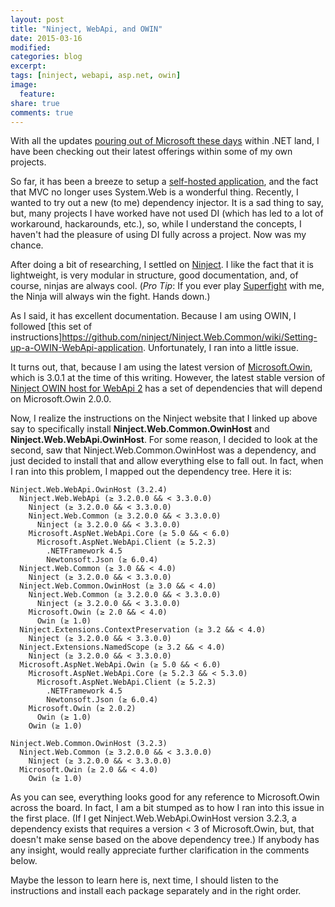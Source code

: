 ```yaml
---
layout: post
title: "Ninject, WebApi, and OWIN"
date: 2015-03-16
modified:
categories: blog
excerpt:
tags: [ninject, webapi, asp.net, owin]
image:
  feature:
share: true
comments: true
---
```

With all the updates [pouring out of Microsoft these days](http://www.asp.net/vnext/overview/aspnet-vnext/aspnet-5-overview) within .NET land, I have been checking out their latest offerings within some of my own projects.

So far, it has been a breeze to setup a [self-hosted application](https://msdn.microsoft.com/en-us/magazine/dn745865.aspx), and the fact that MVC no longer uses System.Web is a wonderful thing. Recently, I wanted to try out a new (to me) dependency injector. It is a sad thing to say, but, many projects I have worked have not used DI (which has led to a lot of workaround, hackarounds, etc.), so, while I understand the concepts, I haven't had the pleasure of using DI fully across a project. Now was my chance.

After doing a bit of researching, I settled on [Ninject](http://www.ninject.org/). I like the fact that it is lightweight, is very modular in structure, good documentation, and, of course, ninjas are always cool. (*Pro Tip*: If you ever play [Superfight](http://www.superfightgame.com/) with me, the Ninja will always win the fight. Hands down.)

As I said, it has excellent documentation. Because I am using OWIN, I followed [this set of instructions]https://github.com/ninject/Ninject.Web.Common/wiki/Setting-up-a-OWIN-WebApi-application. Unfortunately, I ran into a little issue.

It turns out, that, because I am using the latest version of [Microsoft.Owin](https://www.nuget.org/packages/Microsoft.Owin/), which is 3.0.1 at the time of this writing. However, the latest stable version of [Ninject OWIN host for WebApi 2](https://www.nuget.org/packages/Ninject.Web.WebApi.OwinHost/3.2.4) has a set of dependencies that will depend on Microsoft.Owin 2.0.0.

Now, I realize the instructions on the Ninject website that I linked up above say to specifically install **Ninject.Web.Common.OwinHost** and **Ninject.Web.WebApi.OwinHost**. For some reason, I decided to look at the second, saw that Ninject.Web.Common.OwinHost was a dependency, and just decided to install that and allow everything else to fall out. In fact, when I ran into this problem, I mapped out the dependency tree. Here it is:

```
Ninject.Web.WebApi.OwinHost (3.2.4)
  Ninject.Web.WebApi (≥ 3.2.0.0 && < 3.3.0.0)
    Ninject (≥ 3.2.0.0 && < 3.3.0.0)
    Ninject.Web.Common (≥ 3.2.0.0 && < 3.3.0.0)
      Ninject (≥ 3.2.0.0 && < 3.3.0.0)
    Microsoft.AspNet.WebApi.Core (≥ 5.0 && < 6.0)
      Microsoft.AspNet.WebApi.Client (≥ 5.2.3)
        .NETFramework 4.5
        Newtonsoft.Json (≥ 6.0.4)
  Ninject.Web.Common (≥ 3.0 && < 4.0)
    Ninject (≥ 3.2.0.0 && < 3.3.0.0)
  Ninject.Web.Common.OwinHost (≥ 3.0 && < 4.0)
    Ninject.Web.Common (≥ 3.2.0.0 && < 3.3.0.0)
      Ninject (≥ 3.2.0.0 && < 3.3.0.0)
    Microsoft.Owin (≥ 2.0 && < 4.0)
      Owin (≥ 1.0)
  Ninject.Extensions.ContextPreservation (≥ 3.2 && < 4.0)
    Ninject (≥ 3.2.0.0 && < 3.3.0.0)
  Ninject.Extensions.NamedScope (≥ 3.2 && < 4.0)
    Ninject (≥ 3.2.0.0 && < 3.3.0.0)
  Microsoft.AspNet.WebApi.Owin (≥ 5.0 && < 6.0)
    Microsoft.AspNet.WebApi.Core (≥ 5.2.3 && < 5.3.0)
      Microsoft.AspNet.WebApi.Client (≥ 5.2.3)
        .NETFramework 4.5
        Newtonsoft.Json (≥ 6.0.4)
    Microsoft.Owin (≥ 2.0.2)
      Owin (≥ 1.0)
    Owin (≥ 1.0)

Ninject.Web.Common.OwinHost (3.2.3)
  Ninject.Web.Common (≥ 3.2.0.0 && < 3.3.0.0)
    Ninject (≥ 3.2.0.0 && < 3.3.0.0)
  Microsoft.Owin (≥ 2.0 && < 4.0)
    Owin (≥ 1.0)
```

As you can see, everything looks good for any reference to Microsoft.Owin across the board. In fact, I am a bit stumped as to how I ran into this issue in the first place. (If I get Ninject.Web.WebApi.OwinHost version 3.2.3, a dependency exists that requires a version < 3 of Microsoft.Owin, but, that doesn't make sense based on the above dependency tree.) If anybody has any insight, would really appreciate further clarification in the comments below.

Maybe the lesson to learn here is, next time, I should listen to the instructions and install each package separately and in the right order.
